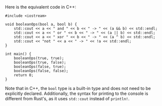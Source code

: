 Here is the equivalent code in C++:
```
#include <iostream>

void booleanOps(bool a, bool b) {
    std::cout << a << " and " << b << " -> " << (a && b) << std::endl;
    std::cout << a << " or " << b << " -> " << (a || b) << std::endl;
    std::cout << a << " xor " << b << " -> " << (a ^ b) << std::endl;
    std::cout << "not " << a << " -> " << !a << std::endl;
}

int main() {
    booleanOps(true, true);
    booleanOps(true, false);
    booleanOps(false, true);
    booleanOps(false, false);
    return 0;
}
```
Note that in C++, the `bool` type is a built-in type and does not need to be explicitly declared. Additionally, the syntax for printing to the console is different from Rust's, as it uses `std::cout` instead of `println!`.
